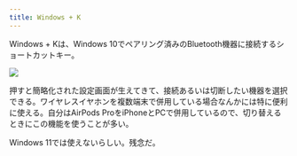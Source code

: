 ```yaml
---
title: Windows + K
---
```

Windows + Kは、Windows 10でペアリング済みのBluetooth機器に接続するショートカットキー。

![](https://lh5.googleusercontent.com/xzVVmaQ2-DttbKGyaRDJzMneyYahpONh6PwfvzIYAMe5GtW5qHdQaDVVoiBVWabSG3xK91EmrE9sXA9nG0ID4wLof1o_5ah9a-7p8LDR44lF8_3ZA_Rnw6G3JHSLsOPahRtnkMVvOdmc9tZvapwlRuYKWD9_Kof81Elbl3o_m_PTcTc7hS-C4-mlBAKO)

押すと簡略化された設定画面が生えてきて、接続あるいは切断したい機器を選択できる。ワイヤレスイヤホンを複数端末で併用している場合なんかには特に便利に使える。自分はAirPods ProをiPhoneとPCで併用しているので、切り替えるときにこの機能を使うことが多い。

Windows 11では使えないらしい。残念だ。
